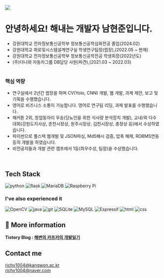   <img src="https://capsule-render.vercel.app/api?type=waving&color=auto&height=300&section=header&text=남현준%20입니다!%20👋&fontSize=75&animation=fadeIn&fontAlignY=38&desc=%남현준의%20깃허브에%20오신것을%20환영합니다.&descAlignY=60&descAlign=62"/>

# 안녕하세요! 해내는 개발자 남현준입니다.  
- 강원대학교 전자정보통신공학부 정보통신공학심화전공 졸업(2024.02)
- 강원대학교 회로및시스템설계연구실 학생연구팀장(랩장),(2022.05 ~ 현재)
- 강원대학교 전자정보통신공학부 정보통신공학전공 학생회장(2022년도)
- (주)다나와 자동차그룹 DB담당 사원(파견),(2021.03 ~ 2022.03)
  <br /><br />

### 핵심 역량
- 연구실에서 2년간 랩장을 하며 CV(Yolo, CNN) 개발, 웹 개발, 과제 제안, 보고 및 기획을 수행했습니다.
- 영어로 비즈니스 소통이 가능합니다. 영어로 연구팀 리딩, 과제 발표를 수행했습니다.
- 해커톤 2위, 창업동아리 우승(당뇨인을 위한 식사량 분석장치 개발), 교내/외 다수 대회(강원도지사상, 춘천시장상, 원주시장상, 김천시장상, 총장상 등)에서 수상하였습니다.
- 파이썬으로 풀스택 웹개발 및 JSON파싱, Md5해시 검증, 압축 해제, RDBMS연동 등의 개발을 하였습니다.
- 비전공자들과 개발 관련 캠프에서 1등(최우수상, 팀장)을 수상했습니다.

<br />

## Tech Stack

![python](https://img.shields.io/badge/Python-14354C?style=for-the-badge&logo=python&logoColor=white)
![flask](https://img.shields.io/badge/Flask-000000?style=for-the-badge&logo=flask&logoColor=white)
![MariaDB](https://img.shields.io/badge/MariaDB-003545?style=for-the-badge&logo=mariadb&logoColor=white)
![Raspberry Pi](https://img.shields.io/badge/-RaspberryPi-C51A4A?style=for-the-badge&logo=Raspberry-Pi)

### I've also experienced it
![OpenCV](https://img.shields.io/badge/opencv-%23white.svg?style=for-the-badge&logo=opencv&logoColor=white)
![java](https://img.shields.io/badge/Java-ED8B00?style=for-the-badge&logo=openjdk&logoColor=white)
![git](https://img.shields.io/badge/Git-F05032?style=for-the-badge&logo=git&logoColor=white)
![SQLite](https://img.shields.io/badge/SQLite-BDCCE2?style=for-the-badge&logo=git&logoColor=white)
![MySQL](https://img.shields.io/badge/mysql-%2300f.svg?style=for-the-badge&logo=mysql&logoColor=white)
![Espressif](https://img.shields.io/badge/espressif-E7352C.svg?style=for-the-badge&logo=espressif&logoColor=white)
![html](https://img.shields.io/badge/HTML5-E34F26?style=for-the-badge&logo=html5&logoColor=white)
![css](https://img.shields.io/badge/CSS-1572B6?style=for-the-badge&logo=css3&logoColor=white)

## 📖 More information

<b>Tistory Blog : <a href=https://kafkaontheshore.tistory.com>해변의 카프카의 개발일기</a>
</b>

## Contact me

richy1004@kangwon.ac.kr  <br/>
richy1004@naver.com
